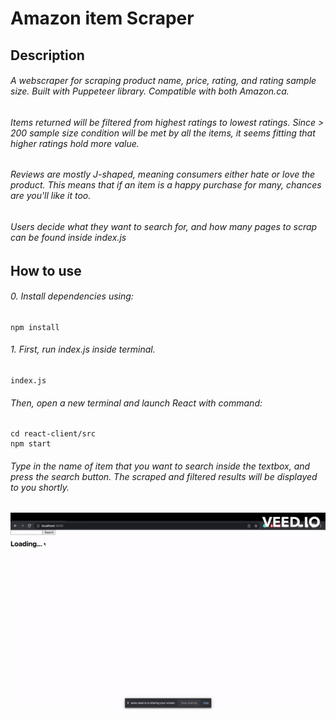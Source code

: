 # Amazon item Scraper


## Description
###### A webscraper for scraping product name, price, rating, and rating sample size. Built with Puppeteer library. Compatible with both Amazon.ca.

###### Items returned will be filtered from highest ratings to lowest ratings. Since > 200 sample size condition will be met by all the items, it seems fitting that higher ratings hold more value. 

###### Reviews are mostly J-shaped, meaning consumers either *hate* or *love* the product. This means that if an item is a happy purchase for many, chances are you'll like it too.

###### Users decide what they want to search for, and how many pages to scrap can be found inside index.js

## How to use

###### 0. Install dependencies using:
```
npm install
```

###### 1. First, run index.js inside terminal. 
```
index.js
```
###### Then, open a new terminal and launch React with command: 
```
cd react-client/src
npm start
```
###### Type in the name of item that you want to search inside the textbox, and press the search button. The scraped and filtered results will be displayed to you shortly.



###### ![](demo.gif)
